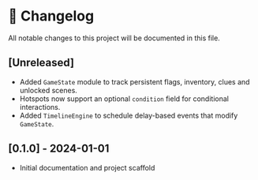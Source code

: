 # 📖 Changelog

All notable changes to this project will be documented in this file.

## [Unreleased]

- Added ``GameState`` module to track persistent flags, inventory, clues and
  unlocked scenes.
- Hotspots now support an optional ``condition`` field for conditional
  interactions.
- Added ``TimelineEngine`` to schedule delay-based events that modify ``GameState``.

## [0.1.0] - 2024-01-01

- Initial documentation and project scaffold
